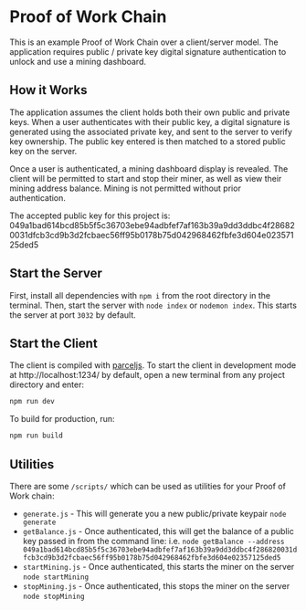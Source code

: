 # Proof of Work Chain

This is an example Proof of Work Chain over a client/server model. The application requires public / private key digital signature authentication to unlock and use a mining dashboard.

## How it Works
The application assumes the client holds both their own public and private keys. When a user authenticates with their public key, a digital signature is generated using the associated private key, and sent to the server to verify key ownership. The public key entered is then matched to a stored public key on the server.

Once a user is authenticated, a mining dashboard display is revealed. The client will be permitted to start and stop their miner, as well as view their mining address balance. Mining is not permitted without prior authentication.

The accepted public key for this project is: 049a1bad614bcd85b5f5c36703ebe94adbfef7af163b39a9dd3ddbc4f286820031dfcb3cd9b3d2fcbaec56ff95b0178b75d042968462fbfe3d604e02357125ded5

## Start the Server

First, install all dependencies with `npm i` from the root directory in the terminal. Then, start the server with `node index` or `nodemon index`. This starts the server at port `3032` by default.

## Start the Client
The client is compiled with [parceljs](https://en.parceljs.org/getting_started.html). To start the client in development mode at http://localhost:1234/ by default, open a new terminal from any project directory and enter: 
```bash
npm run dev
```
To build for production, run:

```bash
npm run build
```


## Utilities

There are some `/scripts/` which can be used as utilities for your Proof of Work chain: 

- `generate.js` - This will generate you a new public/private keypair `node generate`
- `getBalance.js` - Once authenticated, this will get the balance of a public key passed in from the command line: i.e. `node getBalance --address 049a1bad614bcd85b5f5c36703ebe94adbfef7af163b39a9dd3ddbc4f286820031dfcb3cd9b3d2fcbaec56ff95b0178b75d042968462fbfe3d604e02357125ded5`
- `startMining.js` - Once authenticated, this starts the miner on the server `node startMining`
- `stopMining.js` - Once authenticated, this stops the miner on the server `node stopMining`
